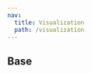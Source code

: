 ```yaml
---
nav:
  title: Visualization
  path: /visualization
---
```


## Base

<code src="./index.tsx" transform={true} ></code>
